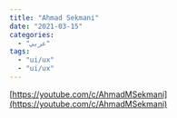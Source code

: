 ```yaml
---
title: "Ahmad Sekmani"
date: "2021-03-15"
categories:
  - "عربي"
tags:
  - "ui/ux"
  - "ui/ux"
---
```


[https://youtube.com/c/AhmadMSekmani](https://youtube.com/c/AhmadMSekmani)
